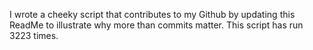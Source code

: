 I wrote a cheeky script that contributes to my Github by updating this ReadMe to illustrate why more than commits matter. This script has run 3223 times.